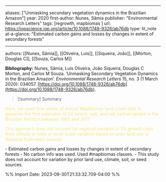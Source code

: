   
---
aliases: ["Unmasking secondary vegetation dynamics in the Brazilian Amazon"] 
year: 2020 
first-author: Nunes, Sâmia
publisher: "Environmental Research Letters" 
tags: [regrowth, mapbiomas ]
url: https://iopscience.iop.org/article/10.1088/1748-9326/ab76db 
type: lit_note
at-a-glance: "Estimated carbon gains and losses by changes in extent of secondary forests"

--- 
authors: [[Nunes, Sâmia]], [[Oliveira, Luis]], [[Siqueira, João]], [[Morton, Douglas C]], [[Souza, Carlos M]]

**Bibliography:** Nunes, Sâmia, Luis Oliveira, João Siqueira, Douglas C Morton, and Carlos M Souza. ‘Unmasking Secondary Vegetation Dynamics in the Brazilian Amazon’. _Environmental Research Letters_ 15, no. 3 (1 March 2020): 034057. [https://doi.org/10.1088/1748-9326/ab76db](https://doi.org/10.1088/1748-9326/ab76db). 

>[!summary] Summary
> 


<p>  <span style="color: #F9E076">Here, we used time series of annual MapBiomas land cover data to generate the first estimates of SV extent, age, and net carbon uptake in the Brazilian Amazon between 1985 and 2017</span>  </p> <p>  <span style="color: #F9E076">This approach does not account for regional variation in SV growth rates from climate or soils or local-scale variation based on prior land use or distance from seed sources</span>  </p> 
- Estimated carbon gains and losses by changes in extent of secondary forests
- No carbon info was used. Used #mapbiomas classes.
- This study does not account for variation by prior land use, climate, soil, or seed sources.

%% Import Date: 2023-09-30T21:33:32.709-04:00 %%
